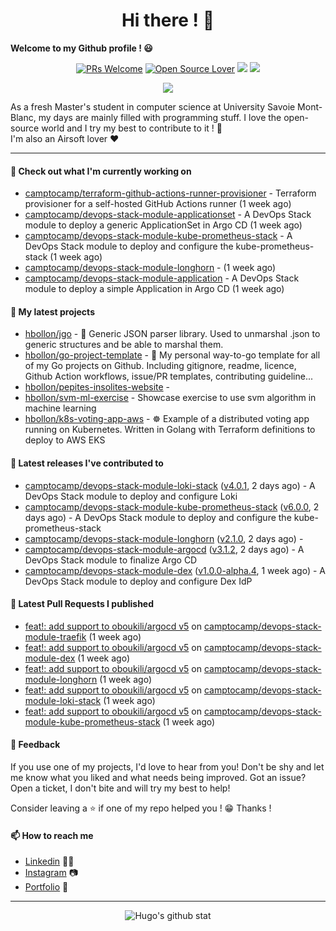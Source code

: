 <h1 align="center">Hi there ! 👋</h1>

**Welcome to my Github profile ! 😃** <br/>

<p align="center"> 
    <a href="https://github.com/hbollon/"><img src="https://img.shields.io/badge/PRs-welcome-brightgreen.svg?style=flat&logo=github" alt="PRs Welcome"></a> 
    <a href="https://github.com/hbollon/"><img src="https://badges.frapsoft.com/os/v2/open-source.svg?v=103" alt="Open Source Lover"></a>
    <a href="https://github.com/hbollon/"><img src="https://komarev.com/ghpvc/?username=hbollon"></a>
    <a href="https://github.com/hbollon/"><img src="https://img.shields.io/github/followers/hbollon.svg?label=Follow%20@hbollon&style=social"></a>
</p>

<p align="center"> 
    <a href="https://github.com/ryo-ma/github-profile-trophy"><img src="https://github-profile-trophy.vercel.app/?username=hbollon&theme=onedark&margin-w=15&margin-h=15&no-frame=true&column=7"/></a>
</p>

As a fresh Master's student in computer science at University Savoie Mont-Blanc, my days are mainly filled with programming stuff. I love the open-source world and I try my best to contribute to it ! 🙈 <br/>
I'm also an Airsoft lover ❤️

<hr>

#### 👷 Check out what I'm currently working on

- [camptocamp/terraform-github-actions-runner-provisioner](https://github.com/camptocamp/terraform-github-actions-runner-provisioner) - Terraform provisioner for a self-hosted GitHub Actions runner (1 week ago)
- [camptocamp/devops-stack-module-applicationset](https://github.com/camptocamp/devops-stack-module-applicationset) - A DevOps Stack module to deploy a generic ApplicationSet in Argo CD (1 week ago)
- [camptocamp/devops-stack-module-kube-prometheus-stack](https://github.com/camptocamp/devops-stack-module-kube-prometheus-stack) - A DevOps Stack module to deploy and configure the kube-prometheus-stack (1 week ago)
- [camptocamp/devops-stack-module-longhorn](https://github.com/camptocamp/devops-stack-module-longhorn) -  (1 week ago)
- [camptocamp/devops-stack-module-application](https://github.com/camptocamp/devops-stack-module-application) - A DevOps Stack module to deploy a simple Application in Argo CD (1 week ago)

#### 🌱 My latest projects

- [hbollon/jgo](https://github.com/hbollon/jgo) - 📔 Generic JSON parser library. Used to unmarshal .json to generic structures and be able to marshal them.
- [hbollon/go-project-template](https://github.com/hbollon/go-project-template) - 📜 My personal way-to-go template for all of my Go projects on Github. Including gitignore, readme, licence, Github Action workflows, issue/PR templates, contributing guideline...
- [hbollon/pepites-insolites-website](https://github.com/hbollon/pepites-insolites-website) - 
- [hbollon/svm-ml-exercise](https://github.com/hbollon/svm-ml-exercise) - Showcase exercise to use svm algorithm in machine learning 
- [hbollon/k8s-voting-app-aws](https://github.com/hbollon/k8s-voting-app-aws) - :wheel_of_dharma: Example of a distributed voting app running on Kubernetes. Written in Golang with Terraform definitions to deploy to AWS EKS

#### 🔭 Latest releases I've contributed to

- [camptocamp/devops-stack-module-loki-stack](https://github.com/camptocamp/devops-stack-module-loki-stack) ([v4.0.1](https://github.com/camptocamp/devops-stack-module-loki-stack/releases/tag/v4.0.1), 2 days ago) - A DevOps Stack module to deploy and configure Loki
- [camptocamp/devops-stack-module-kube-prometheus-stack](https://github.com/camptocamp/devops-stack-module-kube-prometheus-stack) ([v6.0.0](https://github.com/camptocamp/devops-stack-module-kube-prometheus-stack/releases/tag/v6.0.0), 2 days ago) - A DevOps Stack module to deploy and configure the kube-prometheus-stack
- [camptocamp/devops-stack-module-longhorn](https://github.com/camptocamp/devops-stack-module-longhorn) ([v2.1.0](https://github.com/camptocamp/devops-stack-module-longhorn/releases/tag/v2.1.0), 2 days ago) - 
- [camptocamp/devops-stack-module-argocd](https://github.com/camptocamp/devops-stack-module-argocd) ([v3.1.2](https://github.com/camptocamp/devops-stack-module-argocd/releases/tag/v3.1.2), 2 days ago) - A DevOps Stack module to finalize Argo CD
- [camptocamp/devops-stack-module-dex](https://github.com/camptocamp/devops-stack-module-dex) ([v1.0.0-alpha.4](https://github.com/camptocamp/devops-stack-module-dex/releases/tag/v1.0.0-alpha.4), 1 week ago) - A DevOps Stack module to deploy and configure Dex IdP

#### 🔨 Latest Pull Requests I published

- [feat!: add support to oboukili/argocd v5](https://github.com/camptocamp/devops-stack-module-traefik/pull/52) on [camptocamp/devops-stack-module-traefik](https://github.com/camptocamp/devops-stack-module-traefik) (1 week ago)
- [feat!: add support to oboukili/argocd v5](https://github.com/camptocamp/devops-stack-module-dex/pull/11) on [camptocamp/devops-stack-module-dex](https://github.com/camptocamp/devops-stack-module-dex) (1 week ago)
- [feat!: add support to oboukili/argocd v5](https://github.com/camptocamp/devops-stack-module-longhorn/pull/6) on [camptocamp/devops-stack-module-longhorn](https://github.com/camptocamp/devops-stack-module-longhorn) (1 week ago)
- [feat!: add support to oboukili/argocd v5](https://github.com/camptocamp/devops-stack-module-loki-stack/pull/75) on [camptocamp/devops-stack-module-loki-stack](https://github.com/camptocamp/devops-stack-module-loki-stack) (1 week ago)
- [feat!: add support to oboukili/argocd v5](https://github.com/camptocamp/devops-stack-module-kube-prometheus-stack/pull/74) on [camptocamp/devops-stack-module-kube-prometheus-stack](https://github.com/camptocamp/devops-stack-module-kube-prometheus-stack) (1 week ago)

#### 💬 Feedback

If you use one of my projects, I'd love to hear from you! Don't be shy and let me know what you liked
and what needs being improved. Got an issue? Open a ticket, I don't bite and will try my best to help!

Consider leaving a ⭐ if one of my repo helped you ! 😁 Thanks !

#### 📫 How to reach me
- <a href="https://www.linkedin.com/in/hugobollon">Linkedin</a> 👨‍💼
- <a href="https://www.instagram.com/_hbollon">Instagram</a> 📷
- <a href="https://hugobollon.me">Portfolio</a> 💼

<hr>

<div align="center">
    <a>
        <img alt="Hugo's github stat" src="https://github-readme-stats.vercel.app/api?username=hbollon&count_private=true&show_icons=true&theme=dark&include_all_commits=true" />
    </a>
</div>
